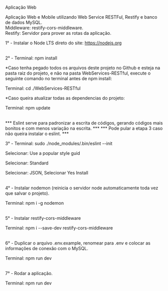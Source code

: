 Aplicação Web

Aplicação Web e Mobile utilizando Web Service RESTFul, Restify e banco de dados MySQL.  
Middleware: restify-cors-middleware.  
Restify: Servidor para prover as rotas da aplicação.

1° - Instalar o Node LTS direto do site: https://nodejs.org<br /><br />

2° - Terminal: npm install

*Caso tenha pegado todos os arquivos deste projeto no Github e esteja na pasta raiz do projeto, e não na pasta WebServices-RESTful, execute o seguinte comando no terminal antes de npm install:

Terminal: cd ./WebServices-RESTful

*Caso queira atualizar todas as dependencias do projeto:

Terminal: npm update<br /> <br />

*** Eslint serve para padronizar a escrita de códigos, gerando códigos mais bonitos e com menos variação na escrita. ***
*** Pode pular a etapa 3 caso não queira instalar o eslint. ***

3° - Terminal: sudo ./node_modules/.bin/eslint --init

Selecionar: Use a popular style guid

Selecionar: Standard

Selecionar: JSON, Selecionar Yes Install<br /><br />

4° - Instalar nodemon (reinicia o servidor node automaticamente toda vez que salvar o projeto).

Terminal: npm i -g nodemon<br /><br />

5° - Instalar restify-cors-middleware

Terminal: npm i --save-dev restify-cors-middleware<br /><br />

6° - Duplicar o arquivo .env.example, renomear para .env e colocar as informações de conexão com o MySQL.

Terminal: npm run dev<br /><br />

7° - Rodar a aplicação.

Terminal: npm run dev
